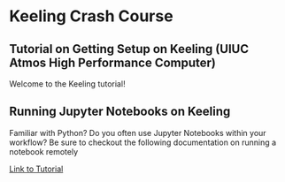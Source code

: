 # Keeling Crash Course
## **Tutorial on Getting Setup on Keeling (UIUC Atmos High Performance Computer)**

Welcome to the Keeling tutorial!


## Running Jupyter Notebooks on Keeling
Familiar with Python? Do you often use Jupyter Notebooks within your workflow?
Be sure to checkout the following documentation on running a notebook remotely

[Link to Tutorial](https://snesbitt.web.illinois.edu/wp/resources/using-jupyter-notebook-on-keeling/)
